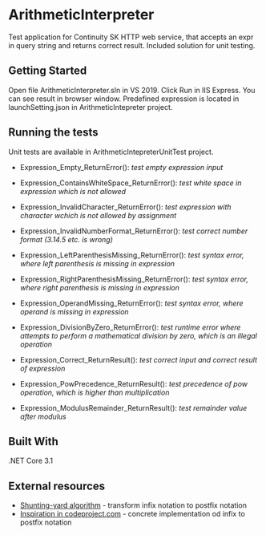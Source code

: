# ArithmeticInterpreter

Test application for Continuity SK
HTTP web service, that accepts an expr in query string and returns correct result.
Included solution for unit testing.

## Getting Started

Open file ArithmeticInterpreter.sln in VS 2019. Click Run in IIS Express. You can see result in browser window. Predefined expression is located in launchSetting.json in ArithmeticIntepreter project. 

## Running the tests
Unit tests are available in ArithmeticIntepreterUnitTest project.
  - Expression_Empty_ReturnError(): <i>test empty expression input</i>
    
  - Expression_ContainsWhiteSpace_ReturnError(): <i>test white space in expression which is not allowed</i>
  
  - Expression_InvalidCharacter_ReturnError(): <i>test expression with character wchich is not allowed by assignment</i>
  
  - Expression_InvalidNumberFormat_ReturnError(): <i>test correct number format (3.14.5 etc. is wrong)</i>
  
  - Expression_LeftParenthesisMissing_ReturnError(): <i>test syntax error, where left parenthesis is missing in expression</i>
  
  - Expression_RightParenthesisMissing_ReturnError(): <i>test syntax error, where right parenthesis is missing in expression</i>  
  
  - Expression_OperandMissing_ReturnError(): <i>test syntax error, where operand is missing in expression</i>
  
  - Expression_DivisionByZero_ReturnError(): <i>test runtime error where attempts to perform a mathematical division by zero, which is an illegal operation</i>
  
  - Expression_Correct_ReturnResult(): <i>test correct input and correct result of expression</i>
  
  - Expression_PowPrecedence_ReturnResult(): <i>test precedence of pow operation, which is higher than multiplication</i>
  
  - Expression_ModulusRemainder_ReturnResult(): <i>test remainder value after modulus</i>
  
## Built With
.NET Core 3.1

## External resources
* [Shunting-yard algorithm](https://en.wikipedia.org/wiki/Shunting-yard_algorithm) - transform infix notation to postfix notation
* [Inspiration in codeproject.com](https://www.codeproject.com/Tips/370486/Converting-InFix-to-PostFix-using-Csharp-VB-NET) - concrete implementation od infix to postfix notation
